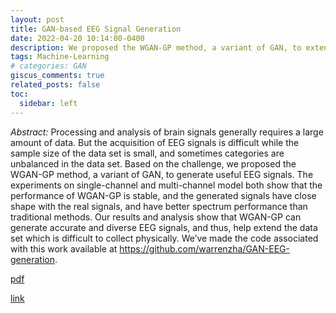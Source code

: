 ```yaml
---
layout: post
title: GAN-based EEG Signal Generation
date: 2022-04-20 10:14:00-0400
description: We proposed the WGAN-GP method, a variant of GAN, to extend data set of EEG signals.
tags: Machine-Learning
# categories: GAN
giscus_comments: true
related_posts: false
toc:
  sidebar: left
---
```


_Abstract:_ Processing and analysis of brain signals generally requires a large amount of data. But the acquisition of EEG signals is difficult while the sample size of the data set is small, and sometimes categories are unbalanced in the data set. Based on the challenge, we proposed the WGAN-GP method, a variant of GAN, to generate useful EEG signals. The experiments on single-channel and multi-channel model both show that the performance of WGAN-GP is stable, and the generated signals have close shape with the real signals, and have better spectrum performance than traditional methods. Our results and analysis show that WGAN-GP can generate accurate and diverse EEG signals, and thus, help extend the data set which is difficult to collect physically. We’ve made the code associated with this work available at https://github.com/warrenzha/GAN-EEG-generation.

[pdf](https://warrenzha.github.io/assets/pdf/GAN-EEG-Generation.pdf)

[link](https://github.com/warrenzha/GAN-EEG-generation)             